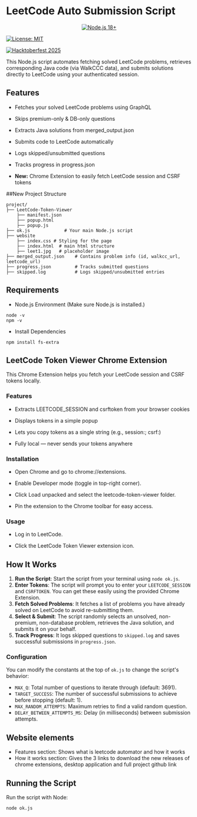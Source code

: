 # LeetCode Auto Submission Script

<p align="center">
  <a href="https://nodejs.org/en/"><img src="https://img.shields.io/badge/Node.js-18%2B-green.svg?style=flat-square&logo=node.js" alt="Node.js 18+"></a>
  
  <a href="https://github.com/Omkumar2003/LeetcodeAutomater/blob/main/LICENSE"><img src="https://img.shields.io/badge/License-MIT-yellow.svg?style=flat-square" alt="License: MIT"></a>
  
  <a href="https://hacktoberfest.com/"><img src="https://img.shields.io/badge/Hacktoberfest-2025-orange.svg?style=flat-square" alt="Hacktoberfest 2025"></a>
</p>

This Node.js script automates fetching solved LeetCode problems, retrieves corresponding Java code (via WalkCCC data), and submits solutions directly to LeetCode using your authenticated session.

## Features

-  Fetches your solved LeetCode problems using GraphQL

- Skips premium-only & DB-only questions

- Extracts Java solutions from merged_output.json

- Submits code to LeetCode automatically

- Logs skipped/unsubmitted questions

- Tracks progress in progress.json

- **New:** Chrome Extension to easily fetch LeetCode session and CSRF tokens


##New Project Structure
```
project/
├── LeetCode-Token-Viewer
    ├── manifest.json
    ├── popup.html
    ├── popup.js
├── ok.js             # Your main Node.js script
├── website
    ├── index.css # Styling for the page
    ├── index.html  # main html structure
    ├── leet1.jpg   # placeholder image
├── merged_output.json    # Contains problem info (id, walkcc_url, leetcode_url)
├── progress.json         # Tracks submitted questions
├── skipped.log           # Logs skipped/unsubmitted entries
```

## Requirements
- Node.js Environment (Make sure Node.js is installed.)
```
node -v
npm -v
```
- Install Dependencies
```
npm install fs-extra
```

## LeetCode Token Viewer Chrome Extension

This Chrome Extension helps you fetch your LeetCode session and CSRF tokens locally.

### Features

- Extracts LEETCODE_SESSION and csrftoken from your browser cookies

- Displays tokens in a simple popup

- Lets you copy tokens as a single string (e.g., session:<value>; csrf:<value>)

- Fully local — never sends your tokens anywhere

### Installation

- Open Chrome and go to chrome://extensions.

- Enable Developer mode (toggle in top-right corner).

- Click Load unpacked and select the leetcode-token-viewer folder.

- Pin the extension to the Chrome toolbar for easy access.

### Usage

- Log in to LeetCode.

- Click the LeetCode Token Viewer extension icon.


## How It Works

1.  **Run the Script**: Start the script from your terminal using `node ok.js`.
2.  **Enter Tokens**: The script will prompt you to enter your `LEETCODE_SESSION` and `CSRFTOKEN`. You can get these easily using the provided Chrome Extension.
3.  **Fetch Solved Problems**: It fetches a list of problems you have already solved on LeetCode to avoid re-submitting them.
4.  **Select & Submit**: The script randomly selects an unsolved, non-premium, non-database problem, retrieves the Java solution, and submits it on your behalf.
5.  **Track Progress**: It logs skipped questions to `skipped.log` and saves successful submissions in `progress.json`.

### Configuration
You can modify the constants at the top of `ok.js` to change the script's behavior:
- `MAX_Q`: Total number of questions to iterate through (default: 3691).
- `TARGET_SUCCESS`: The number of successful submissions to achieve before stopping (default: 1).
- `MAX_RANDOM_ATTEMPTS`: Maximum retries to find a valid random question.
- `DELAY_BETWEEN_ATTEMPTS_MS`: Delay (in milliseconds) between submission attempts.

## Website elements 

- Features section: Shows what is leetcode automator and how it works
- How it works section: Gives the 3 links to download the new releases of chrome extensions, desktop application and full project github link 

## Running the Script

Run the script with Node:
```
node ok.js
```
